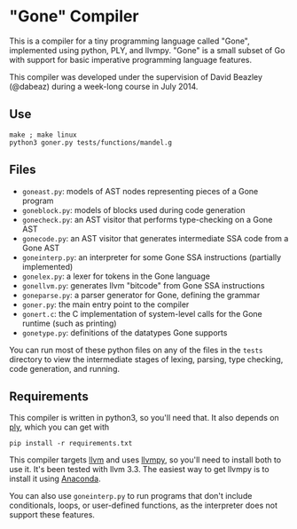"Gone" Compiler
===============

This is a compiler for a tiny programming language called "Gone", implemented
using python, PLY, and llvmpy. "Gone" is a small subset of Go with support for
basic imperative programming language features.

This compiler was developed under the supervision of David Beazley (@dabeaz)
during a week-long course in July 2014.

Use
---

    make ; make linux
    python3 goner.py tests/functions/mandel.g

Files
-----

* `goneast.py`: models of AST nodes representing pieces of a Gone program
* `goneblock.py`: models of blocks used during code generation
* `gonecheck.py`: an AST visitor that performs type-checking on a Gone AST
* `gonecode.py`: an AST visitor that generates intermediate SSA code from a Gone AST
* `goneinterp.py`: an interpreter for some Gone SSA instructions (partially implemented)
* `gonelex.py`: a lexer for tokens in the Gone language
* `gonellvm.py`: generates llvm "bitcode" from Gone SSA instructions
* `goneparse.py`: a parser generator for Gone, defining the grammar
* `goner.py`: the main entry point to the compiler
* `gonert.c`: the C implementation of system-level calls for the Gone runtime (such as printing)
* `gonetype.py`: definitions of the datatypes Gone supports

You can run most of these python files on any of the files in the `tests`
directory to view the intermediate stages of lexing, parsing, type checking,
code generation, and running.

Requirements
------------

This compiler is written in python3, so you'll need that. It also depends on
[ply](http://www.dabeaz.com/ply/), which you can get with

    pip install -r requirements.txt

This compiler targets [llvm](http://llvm.org/releases/download.html)
and uses [llvmpy](http://www.llvmpy.org/llvmpy-doc/dev/doc/firstexample.html),
so you'll need to install both to use it. It's been tested with llvm 3.3. The
easiest way to get llvmpy is to install it using
[Anaconda](http://continuum.io/downloads).

You can also use `goneinterp.py` to run programs that don't include
conditionals, loops, or user-defined functions, as the interpreter does not
support these features.
